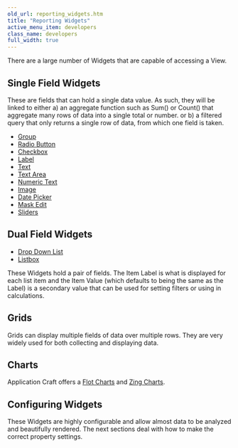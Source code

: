 ```yaml
---
old_url: reporting_widgets.htm
title: "Reporting Widgets"
active_menu_item: developers
class_name: developers
full_width: true
---
```



There are a large number of Widgets that are capable of accessing a View.

## Single Field Widgets

These are fields that can hold a single data value. As such, they will be linked to either a) an aggregate function such as Sum() or Count() that aggregate many rows of data into a single total or number. or b) a filtered query that only returns a single row of data, from which one field is taken.

 - [Group](/developers/documentation/product-guide/content-and-app-layout/editing-and-laying-out-reference/widget-grouping)
 - [Radio Button](/developers/documentation/product-guide/widget-properties-events/common/radio-button)
 - [Checkbox](/developers/documentation/product-guide/widget-properties-events/common/checkbox)
 - [Label](/developers/documentation/product-guide/widget-properties-events/common/label)
 - [Text](/developers/documentation/product-guide/widget-properties-events/common/text)
 - [Text Area](/developers/documentation/product-guide/widget-properties-events/common/text-area)
 - [Numeric Text](/developers/documentation/product-guide/widget-properties-events/common/alpha-numeric)
 - [Image](/developers/documentation/product-guide/widget-properties-events/common/image)
 - [Date Picker](/developers/documentation/product-guide/widget-properties-events/common/date-picker)
 - [Mask Edit](/developers/documentation/product-guide/widget-properties-events/advanced/mask-edit)
 - [Sliders](/developers/documentation/product-guide/widget-properties-events/advanced/sliders)

## Dual Field Widgets

 - [Drop Down List](/developers/documentation/product-guide/widget-properties-events/common/dropdown-list)
 - [Listbox](/developers/documentation/product-guide/widget-properties-events/common/listbox)

These Widgets hold a pair of fields. The Item Label is what is displayed for each list item and the Item Value (which defaults to being the same as the Label) is a secondary value that can be used for setting filters or using in calculations.

## Grids

Grids can display multiple fields of data over multiple rows. They are very widely used for both collecting and displaying data.

## Charts

Application Craft offers a [Flot Charts](/developers/documentation/product-guide/widget-properties-events/advanced/flot-charts) and [Zing Charts](/developers/documentation/product-guide/widget-properties-events/beta/zingchart/).

## Configuring Widgets

These Widgets are highly configurable and allow almost data to be analyzed and beautifully rendered. The next sections deal with how to make the correct property settings.

